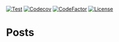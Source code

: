[![Test](https://github.com/Nalhin/SocialMedia/workflows/Test/badge.svg?branch=master)](https://github.com/Nalhin/SocialMedia/actions)
[![Codecov](https://codecov.io/gh/Nalhin/SocialMedia/branch/master/graph/badge.svg)](https://codecov.io/gh/Nalhin/SocialMedia)
[![CodeFactor](https://www.codefactor.io/repository/github/nalhin/socialmedia/badge)](https://www.codefactor.io/repository/github/nalhin/socialmedia)
[![License](https://img.shields.io/github/license/nalhin/SocialMedia)](LICENSE.md)

# Posts
